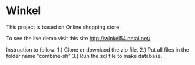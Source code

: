 # Winkel

This project is based on Online shopping store.

To see the live demo visit this site http://winkel54.netai.net/

Instruction to follow:
1.) Clone or downlaod the zip file.
2.) Put all files in the folder name "combine-sh"
3.) Run the sql file to make database.
